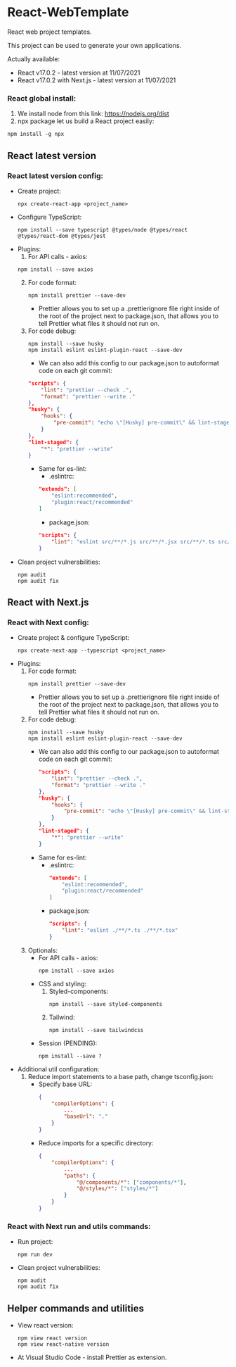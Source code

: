 # React-WebTemplate
React web project templates.

This project can be used to generate your own applications.

Actually available:
* React v17.0.2 - latest version at 11/07/2021
* React v17.0.2 with Next.js - latest version at 11/07/2021

### React global install:
1. We install node from this link: https://nodejs.org/dist
2. npx package let us build a React project easily:
```
npm install -g npx
```

## React latest version
### React latest version config:
* Create project: 
    ```
    npx create-react-app <project_name>
    ```
* Configure TypeScript: 
    ```
    npm install --save typescript @types/node @types/react @types/react-dom @types/jest
    ```
* Plugins:
    1. For API calls - axios: 
    ```
    npm install --save axios
    ```
    2. For code format:
        ```
        npm install prettier --save-dev
        ```
        * Prettier allows you to set up a .prettierignore file right inside of the root of the project next to package.json, that allows you to tell Prettier what files it should not run on.
    3. For code debug:
        ```
        npm install --save husky
        npm install eslint eslint-plugin-react --save-dev
        ```
        * We can also add this config to our package.json to autoformat code on each git commit:
        ```json
        "scripts": {
            "lint": "prettier --check .",
            "format": "prettier --write ."
        },
        "husky": {
            "hooks": {
                "pre-commit": "echo \"[Husky] pre-commit\" && lint-staged"
            }
        },
        "lint-staged": {
            "*": "prettier --write"
        }
        ```
        * Same for es-lint:
            * .eslintrc:
            ```json
            "extends": [
                "eslint:recommended",
                "plugin:react/recommended"
            ]
            ```
            * package.json:
            ```json
            "scripts": {
                "lint": "eslint src/**/*.js src/**/*.jsx src/**/*.ts src/**/*.tsx"
            }
            ```
* Clean project vulnerabilities:
    ```
    npm audit
    npm audit fix
    ```

## React with Next.js
### React with Next config:
* Create project & configure TypeScript:
    ```
    npx create-next-app --typescript <project_name>
    ```
* Plugins:
    1. For code format:
        ```
        npm install prettier --save-dev
        ```
        * Prettier allows you to set up a .prettierignore file right inside of the root of the project next to package.json, that allows you to tell Prettier what files it should not run on.
    2. For code debug:
        ```
        npm install --save husky
        npm install eslint eslint-plugin-react --save-dev
        ```
        * We can also add this config to our package.json to autoformat code on each git commit:
            ```json
            "scripts": {
                "lint": "prettier --check .",
                "format": "prettier --write ."
            },
            "husky": {
                "hooks": {
                    "pre-commit": "echo \"[Husky] pre-commit\" && lint-staged"
                }
            },
            "lint-staged": {
                "*": "prettier --write"
            }
            ```
        * Same for es-lint:
            * .eslintrc:
                ```json
                "extends": [
                    "eslint:recommended",
                    "plugin:react/recommended"
                ]
                ```
            * package.json:
                ```json
                "scripts": {
                    "lint": "eslint ./**/*.ts ./**/*.tsx"
                }
                ```
    3. Optionals:
        * For API calls - axios:
            ```
            npm install --save axios
            ```
        * CSS and styling:
            1. Styled-components:
                ```
                npm install --save styled-components
                ```
            2. Tailwind:
                ```
                npm install --save tailwindcss
                ```
        * Session (PENDING):
            ```
            npm install --save ?
            ```
* Additional util configuration:
    1. Reduce import statements to a base path, change tsconfig.json:
        * Specify base URL:
            ```json
            {
                "compilerOptions": {
                    ...
                    "baseUrl": "."
                }
            }
            ```
        * Reduce imports for a specific directory:
            ```json
            {
                "compilerOptions": {
                    ...
                    "paths": {
                        "@/components/*": ["components/*"],
                        "@/styles/*": ["styles/*"]
                    }
                }
            }
            ```


### React with Next run and utils commands:
* Run project:
    ```
    npm run dev
    ```
* Clean project vulnerabilities:
    ```
    npm audit
    npm audit fix
    ```

## Helper commands and utilities
* View react version:
    ```
    npm view react version
    npm view react-native version
    ```
* At Visual Studio Code - install Prettier as extension.